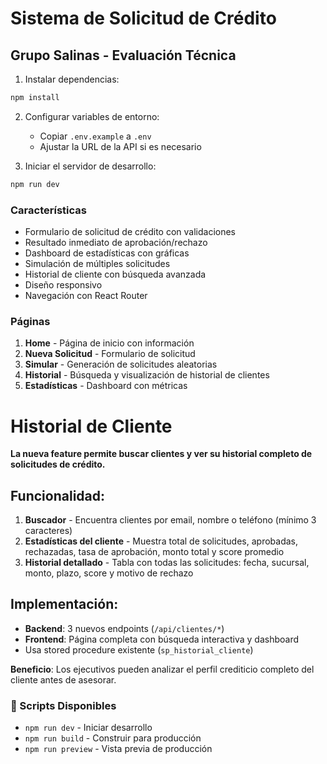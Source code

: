 ﻿# Sistema de Solicitud de Crédito
## Grupo Salinas - Evaluación Técnica



1. Instalar dependencias:
```bash
npm install
```

2. Configurar variables de entorno:
   - Copiar `.env.example` a `.env`
   - Ajustar la URL de la API si es necesario

3. Iniciar el servidor de desarrollo:
```bash
npm run dev
```

### Características

- Formulario de solicitud de crédito con validaciones
- Resultado inmediato de aprobación/rechazo
- Dashboard de estadísticas con gráficas
- Simulación de múltiples solicitudes
- Historial de cliente con búsqueda avanzada
- Diseño responsivo
- Navegación con React Router

### Páginas

1. **Home** - Página de inicio con información
2. **Nueva Solicitud** - Formulario de solicitud
3. **Simular** - Generación de solicitudes aleatorias
4. **Historial** - Búsqueda y visualización de historial de clientes
5. **Estadísticas** - Dashboard con métricas


# Historial de Cliente

**La nueva feature permite buscar clientes y ver su historial completo de solicitudes de crédito.**

## Funcionalidad:
1. **Buscador** - Encuentra clientes por email, nombre o teléfono (mínimo 3 caracteres)
2. **Estadísticas del cliente** - Muestra total de solicitudes, aprobadas, rechazadas, tasa de aprobación, monto total y score promedio
3. **Historial detallado** - Tabla con todas las solicitudes: fecha, sucursal, monto, plazo, score y motivo de rechazo

## Implementación:
- **Backend**: 3 nuevos endpoints (`/api/clientes/*`)
- **Frontend**: Página completa con búsqueda interactiva y dashboard
- Usa stored procedure existente (`sp_historial_cliente`)

**Beneficio**: Los ejecutivos pueden analizar el perfil crediticio completo del cliente antes de asesorar.


### 🔧 Scripts Disponibles

- `npm run dev` - Iniciar desarrollo
- `npm run build` - Construir para producción
- `npm run preview` - Vista previa de producción

